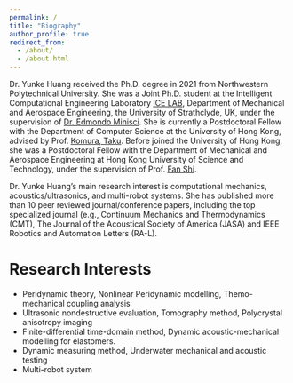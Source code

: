 ```yaml
---
permalink: /
title: "Biography"
author_profile: true
redirect_from: 
  - /about/
  - /about.html
---
```


Dr. Yunke Huang received the Ph.D. degree in 2021 from Northwestern Polytechnical
University. She was a Joint Ph.D. student at the Intelligent Computational Engineering Laboratory [ICE LAB](https://icelab.uk), Department of Mechanical and Aerospace Engineering, the University of Strathclyde, UK, under the supervision of [Dr. Edmondo Minisci](https://www.strath.ac.uk/staff/minisciedmondodr/#contact). 
 She is currently a Postdoctoral Fellow with the Department of Computer
Science at the University of Hong Kong, advised by Prof. [Komura, Taku](https://www.cs.hku.hk/index.php/people/academic-staff/taku). Before joined the University of Hong Kong, she was a
Postdoctoral Fellow with the Department of Mechanical and Aerospace Engineering at
Hong Kong University of Science and Technology, under the supervision of Prof. [Fan Shi](https://seng.hkust.edu.hk/about/people/faculty/fan-shi).

Dr. Yunke Huang’s main research interest is computational mechanics,
acoustics/ultrasonics, and multi-robot systems. She has published more than 10 peer
reviewed journal/conference papers, including the top specialized journal (e.g., Continuum
Mechanics and Thermodynamics (CMT), The Journal of the Acoustical Society of
America (JASA) and IEEE Robotics and Automation Letters (RA-L).

Research Interests
======
* Peridynamic theory, Nonlinear Peridynamic modelling, Themo-mechanical coupling analysis
* Ultrasonic nondestructive evaluation, Tomography method, Polycrystal anisotropy imaging
* Finite-differential time-domain method, Dynamic acoustic-mechanical modelling for elastomers.
* Dynamic measuring method, Underwater mechanical and acoustic testing
* Multi-robot system

